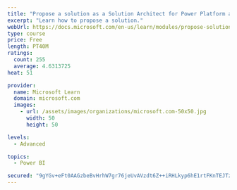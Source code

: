 ```yaml
---
title: "Propose a solution as a Solution Architect for Power Platform and Dynamics 365"
excerpt: "Learn how to propose a solution."
webUrl: https://docs.microsoft.com/en-us/learn/modules/propose-solution/
type: course
price: Free
length: PT40M
ratings:
  count: 255
  average: 4.6313725
heat: 51

provider:
  name: Microsoft Learn
  domain: microsoft.com
  images:
    - url: /assets/images/organizations/microsoft.com-50x50.jpg
      width: 50
      height: 50

levels:
  - Advanced

topics:
  - Power BI

secured: "9gYGv+eFt0AAGzbeBvHrhW7gr76jeUvAVzdt6Z++iRHLkyp6hE1rtFKnTEJTzQU39NDIaOQnIyEcMXktb9S9td3oUdLgqQfAnrK6R+jlahEIeO3eZ6uz0MidjcZgE/e8+2e1Twlg0LT83LlHdIXXSLzMOSBOCFw046L1cbs6T48gyLom6JUrO6bWbMYeXySu25mAzSEfx+jWn9FoCZ6OVR8KNIGneq3s42oH96timBDB53rkKjmCfzcnl5WbvsMmi5S/62GbS+BDP6kExY4ANT1bIU65+y1DOqTBiMQXO1oSPXe/qhG6aC4uCh2zepl4864htQnXqfN5S3dfQIdvZNuSRWdsa5vgBQ3Kxpg2OoELlMN94ersbJ2oCy/pPqlMJjL94xMeCvTMHzSn1+H2tg==;O8XaV58W0K0HTz6bPYr7xA=="
---
```


